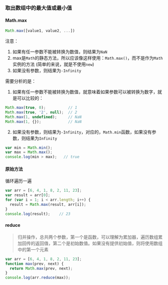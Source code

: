 ### 取出数组中的最大值或最小值

#### Math.max

```js
Math.max([value1, value2, ...])
```

注意：
1. 如果有任一参数不能被转换为数值，则结果为`NaN`
2. max是`Math`的静态方法，所以应该像这样使用：`Math.max()`，而不是作为`Math`实例的方法 (简单的来说，就是不使用`new`)
3. 如果没有参数，则结果为`-Infinity`

需要分析的是：
1. 如果有任一参数不能被转换为数值，就意味着如果参数可以被转换为数字，就是可以比较的：

```js
Math.max(true, 0);          // 1
Math.max(true, '2', null);  // 2
Math.max(1, undefined);     // NaN
Math.max(1, {});            // NaN
```

2. 如果没有参数，则结果为`-Infinity`，对应的，`Math.min`函数，如果没有参数，则结果为`Infinity`

```js
var min = Math.min();
var max = Math.max();
console.log(min > max);   // true
```

#### 原始方法

循环遍历一遍

```js
var arr = [6, 4, 1, 8, 2, 11, 23];
var result = arr[0];
for (var i = 1; i < arr.length; i++) {
  result = Math.max(result, arr[i]);
}
console.log(result);    // 23
```

#### reduce

> 归并操作，总共两个参数，第一个是函数，可以理解为累加器，遍历数组累加回传的返回值，第二个是初始数值。如果没有提供初始值，则将使用数组中的第一个元素

```js
var arr = [6, 4, 1, 8, 2, 11, 23];
function max(prev, next) {
  return Math.max(prev, next);
}
console.log(arr.reduce(max));
```